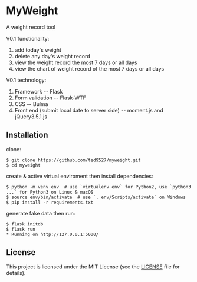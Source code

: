 # MyWeight

A weight record tool

V0.1 functionality:
1. add today's weight
2. delete any day's weight record
3. view the weight record the most 7 days or all days 
4. view the chart of weight record of the most 7 days or all days

V0.1 technology: 
1. Framework -- Flask
2. Form validation -- Flask-WTF
3. CSS -- Bulma
4. Front end (submit local date to server side) -- moment.js and jQuery3.5.1.js

## Installation

clone:
```
$ git clone https://github.com/ted9527/myweight.git
$ cd myweight
```
create & active virtual enviroment then install dependencies:
```
$ python -m venv env  # use `virtualenv env` for Python2, use `python3 ...` for Python3 on Linux & macOS
$ source env/bin/activate  # use `. env/Scripts/activate` on Windows
$ pip install -r requirements.txt
```

generate fake data then run:
```
$ flask initdb
$ flask run
* Running on http://127.0.0.1:5000/
```

## License

This project is licensed under the MIT License (see the
[LICENSE](LICENSE) file for details).
